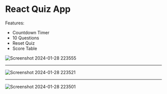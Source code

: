 # React Quiz App

Features:
- Countdown Timer
- 10 Questions
- Reset Quiz
- Score Table

![Screenshot 2024-01-28 223555](https://github.com/shtanriverdi/take-home-assignments-repo/assets/36234545/906c07b6-7957-4bfc-a3ac-a368dd92cfb1)
<hr/>

![Screenshot 2024-01-28 223521](https://github.com/shtanriverdi/take-home-assignments-repo/assets/36234545/6d03b898-74f7-41ac-8b10-6048c39c32e4)
<hr/>

![Screenshot 2024-01-28 223501](https://github.com/shtanriverdi/take-home-assignments-repo/assets/36234545/2f1005f0-bd26-488d-b09c-0797f9300ff7)
